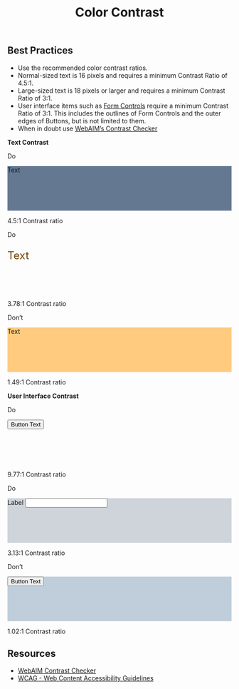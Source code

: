 ﻿---
title: Color Contrast
summary: Color Contrast is the contrast ratio between colors.
tags: color, contrast
layout: guide
eleventyNavigation:
  key: Color Contrast
  parent: Accessibility
  order: 3
  excerpt: Color Contrast is the contrast ratio between two colors.
  img: /img/illustrations/illus-color-contrast.svg
---

## Best Practices

- Use the recommended color contrast ratios.
- Normal-sized text is 16 pixels and requires a minimum Contrast Ratio of 4.5:1.
- Large-sized text is 18 pixels or larger and requires a minimum Contrast Ratio of 3:1.
- User interface items such as [Form Controls](/form-controls/) require a minimum Contrast Ratio of 3:1. This includes the outlines of Form Controls and the outer edges of Buttons, but is not limited to them.
- When in doubt use <a href="https://webaim.org/resources/contrastchecker/" target="_blank">WebAIM’s Contrast Checker</a>

**Text Contrast**

<div class="row">
  <div class="col-12 col-md-6 col-lg-4">
    <div class="card border-0">
      <div class="card-header rounded-top border-0 py-2 px-4 bg-success">
        <p class="mb-0 text-white">
          <span class="fas fa-check" aria-hidden="true"></span> Do
        </p>
      </div>
      <div class="card-body p-0">
        <div class="d-flex flex-column justify-content-center align-items-center px-4 bg-black text-white" style="height: 100px; background-color: #657892!important;">
          <p class="mb-0 text-center">Text</p>
        </div>
        <div class="p-4">
          <p class="mb-0 font-weight-bold"><span class="fas fa-check text-success" aria-hidden="true"></span> 4.5:1 Contrast ratio</p>
        </div>
      </div>
    </div>
  </div>
  <div class="col-12 col-md-6 col-lg-4">
    <div class="card border-0">
      <div class="card-header rounded-top border-0 py-2 px-4 bg-success">
        <p class="mb-0 text-white">
          <span class="fas fa-check" aria-hidden="true"></span> Do
        </p>
      </div>
      <div class="card-body p-0">
        <div class="d-flex flex-column justify-content-center align-items-center  px-4 bg-secondary text-white" style="height: 100px; ">
          <p class="mb-0 text-center text-secondary-90" style="font-size: 24px; color: #734500!important;">Text</p>
        </div>
        <div class="p-4">
          <p class="mb-0 font-weight-bold"><span class="fas fa-check text-success" aria-hidden="true"></span> 3.78:1 Contrast ratio</p>
        </div>
      </div>
    </div>
  </div>
  <div class="col-12 col-md-6 col-lg-4">
    <div class="card border-0">
      <div class="card-header rounded-top border-0 py-2 px-4 bg-danger">
        <p class="mb-0 text-white">
          <span class="fas fa-times" aria-hidden="true"></span> Don’t
        </p>
      </div>
      <div class="card-body p-0">
        <div class="d-flex flex-column justify-content-center align-items-center  px-4 bg-black text-white" style="height: 100px; background-color: #FECB7F!important;">
          <p class="mb-0 text-center">Text</p>
        </div>
        <div class="p-4">
          <p class="mb-0 font-weight-bold"><span class="fas fa-times text-danger" aria-hidden="true"></span> 1.49:1 Contrast ratio</p>
        </div>
      </div>
    </div>
  </div>
</div>

**User Interface Contrast**

<div class="row">
  <div class="col-12 col-md-6 col-lg-4">
    <div class="card border-0">
      <div class="card-header rounded-top border-0 py-2 px-4 bg-success">
        <p class="mb-0 text-white">
          <span class="fas fa-check" aria-hidden="true"></span> Do
        </p>
      </div>
      <div class="card-body p-0">
        <div class="d-flex flex-column justify-content-center align-items-center  px-4 bg-black text-white" style="height: 100px; ">
          <p class="mb-0 text-center">
            <button type="button" class="btn btn-secondary">Button Text</button>
          </p>
        </div>
        <div class="p-4">
          <p class="mb-0 font-weight-bold"><span class="fas fa-check text-success" aria-hidden="true"></span> 9.77:1 Contrast ratio</p>
        </div>
      </div>
    </div>
  </div>
  <div class="col-12 col-md-6 col-lg-4">
    <div class="card border-0">
      <div class="card-header rounded-top border-0 py-2 px-4 bg-success">
        <p class="mb-0 text-white">
          <span class="fas fa-check" aria-hidden="true"></span> Do
        </p>
      </div>
      <div class="card-body p-0">
        <div class="d-flex flex-column justify-content-center align-items-center  px-4 bg-black" style="height: 100px; background-color: #CED4DA!important;">
          <div class="form-group mb-0">
            <label for="colorTest1" class="label">
              <span class="fas fa-asterisk text-danger" aria-hidden="true"></span>
              Label</label>
            <input id="colorTest1" type="text" class="form-control">
          </div>
        </div>
        <div class="p-4">
          <p class="mb-0 font-weight-bold"><span class="fas fa-check text-success" aria-hidden="true"></span> 3.13:1 Contrast ratio</p>
        </div>
      </div>
    </div>
  </div>
  <div class="col-12 col-md-6 col-lg-4">
    <div class="card border-0">
      <div class="card-header rounded-top border-0 py-2 px-4 bg-danger">
        <p class="mb-0 text-white">
          <span class="fas fa-times" aria-hidden="true"></span> Don’t
        </p>
      </div>
      <div class="card-body p-0">
        <div class="d-flex flex-column justify-content-center align-items-center  px-4 bg-black text-white" style="height: 100px; background-color: #C0CEDB!important;">
          <p class="mb-0 text-center">
            <button type="button" class="btn btn-warning">Button Text</button>
          </p>
        </div>
        <div class="p-4">
          <p class="mb-0 font-weight-bold"><span class="fas fa-times text-danger" aria-hidden="true"></span> 1.02:1 Contrast ratio</p>
        </div>
      </div>
    </div>
  </div>
</div>

## Resources
* <a href="https://webaim.org/resources/contrastchecker/" target="_blank">WebAIM Contrast Checker</a>
* <a href="https://www.w3.org/TR/WCAG21/" target="_blank">WCAG - Web Content Accessibility Guidelines</a>
